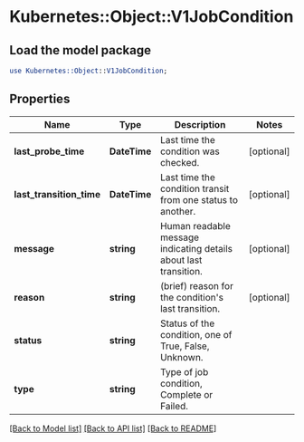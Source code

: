 # Kubernetes::Object::V1JobCondition

## Load the model package
```perl
use Kubernetes::Object::V1JobCondition;
```

## Properties
Name | Type | Description | Notes
------------ | ------------- | ------------- | -------------
**last_probe_time** | **DateTime** | Last time the condition was checked. | [optional] 
**last_transition_time** | **DateTime** | Last time the condition transit from one status to another. | [optional] 
**message** | **string** | Human readable message indicating details about last transition. | [optional] 
**reason** | **string** | (brief) reason for the condition&#39;s last transition. | [optional] 
**status** | **string** | Status of the condition, one of True, False, Unknown. | 
**type** | **string** | Type of job condition, Complete or Failed. | 

[[Back to Model list]](../README.md#documentation-for-models) [[Back to API list]](../README.md#documentation-for-api-endpoints) [[Back to README]](../README.md)



